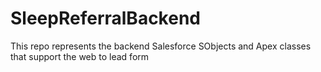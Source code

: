 # SleepReferralBackend
This repo represents the backend Salesforce SObjects and Apex classes that support the web to lead form
